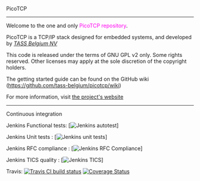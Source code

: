 PicoTCP

---------------

Welcome to the one and only <font color=ff00f0>PicoTCP repository</font>. 

PicoTCP is a TCP/IP stack designed for embedded systems, and developed by *[TASS Belgium NV](http://www.tass.be)*

This code is released under the terms of GNU GPL v2 only. Some rights reserved.
Other licenses may apply at the sole discretion of the copyright holders.

The getting started guide can be found on the GitHub wiki (https://github.com/tass-belgium/picotcp/wiki)

For more information, visit [the project's website](http://www.picotcp.com)


---------------

Continuous integration

Jenkins Functional tests: 
[![Jenkins autotest](http://162.13.84.104:8080/buildStatus/icon?job=PicoTCP_autotest)]

Jenkins Unit tests      : 
[![Jenkins unit tests](http://162.13.84.104:8080/buildStatus/icon?job=PicoTCP_unit_tests)]

Jenkins RFC compliance  :
[![Jenkins RFC Compliance](http://162.13.84.104:8080/buildStatus/icon?job=PicoTCP_RF_mbed)]

Jenkins TICS quality    :
[![Jenkins TICS](http://162.13.84.104:8080/buildStatus/icon?job=TICS_PICOTCP)]

Travis: 
[![Travis CI build status](https://api.travis-ci.org/tass-belgium/picotcp.svg)](https://travis-ci.org/tass-belgium/picotcp)
[![Coverage Status](https://img.shields.io/coveralls/tass-belgium/picotcp.svg)](https://coveralls.io/r/tass-belgium/picotcp?branch=master)
